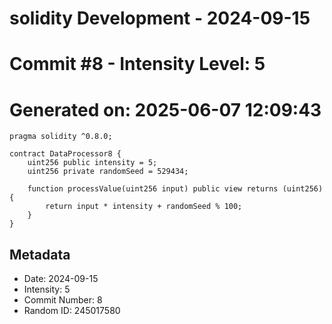 ﻿# solidity Development - 2024-09-15
# Commit #8 - Intensity Level: 5
# Generated on: 2025-06-07 12:09:43
```solidity
pragma solidity ^0.8.0;

contract DataProcessor8 {
    uint256 public intensity = 5;
    uint256 private randomSeed = 529434;

    function processValue(uint256 input) public view returns (uint256) {
        return input * intensity + randomSeed % 100;
    }
}
```
## Metadata
- Date: 2024-09-15
- Intensity: 5
- Commit Number: 8
- Random ID: 245017580

